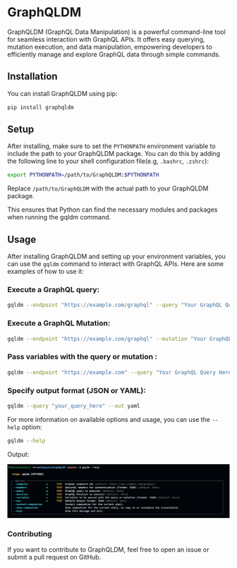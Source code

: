 # GraphQLDM
GraphQLDM (GraphQL Data Manipulation) is a powerful command-line tool for seamless interaction with GraphQL APIs. It offers easy querying, mutation execution, and data manipulation, empowering developers to efficiently manage and explore GraphQL data through simple commands.

## Installation

You can install GraphQLDM using pip:

```bash
pip install graphqldm
```

## Setup

After installing, make sure to set the `PYTHONPATH` environment variable to include the path to your GraphQLDM package. You can do this by adding the following line to your shell configuration file(e.g, `.bashrc`, `.zshrc`):

```bash
export PYTHONPATH=/path/to/GraphQLDM:$PYTHONPATH
```

Replace `/path/to/GraphQLDM` with the actual path to your GraphQLDM package.

This ensures that Python can find the necessary modules and packages when running the gqldm command.

## Usage

After installing GraphQLDM and setting up your environment variables, you can use the `gqldm` command to interact with GraphQL APIs. Here are some examples of how to use it:

### Execute a GraphQL query:

```bash
gqldm --endpoint "https://example.com/graphql" --query "Your GraphQL Query Here" --headers '{"Authorization": "Bearer your_token"}' 
```

### Execute a GraphQL Mutation:

```bash
gqldm --endpoint "https://example.com/graphql" --mutation "Your GraphQL Mutation Here" --headers '{"Authorization": "Bearer your_token"}'
```

### Pass variables with the query or mutation :

```bash
gqldm --endpoint "https://example.com" --query "Your GraphQL Query Here" --headers '{"Authorization":"Bearer your_token"}' --variables '{"input": {"param1": "value1", "param2": "value2"}}''
```

### Specify output format (JSON or YAML):

```bash
gqldm --query "your_query_here" --out yaml
```

For more information on available options and usage, you can use the `--help` option:

```bash
gqldm --help
```
Output:

![alt text](image.png)

### Contributing

If you want to contribute to GraphQLDM, feel free to open an issue or submit a pull request on GitHub.